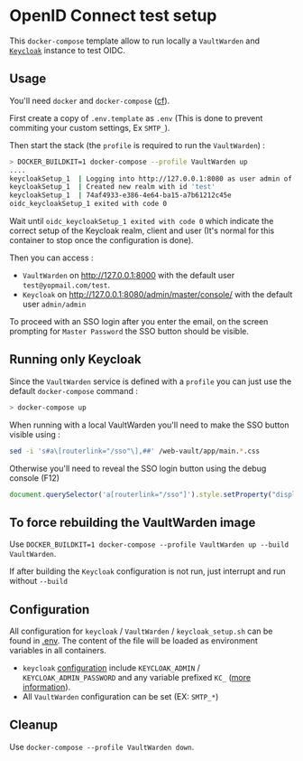 # OpenID Connect test setup

This `docker-compose` template allow to run locally a `VaultWarden` and [`Keycloak`](https://www.keycloak.org/) instance to test OIDC.

## Usage

You'll need `docker` and `docker-compose` ([cf](https://docs.docker.com/engine/install/)).

First create a copy of `.env.template` as `.env` (This is done to prevent commiting your custom settings, Ex `SMTP_`).

Then start the stack (the `profile` is required to run the `VaultWarden`) :

```bash
> DOCKER_BUILDKIT=1 docker-compose --profile VaultWarden up
....
keycloakSetup_1  | Logging into http://127.0.0.1:8080 as user admin of realm master
keycloakSetup_1  | Created new realm with id 'test'
keycloakSetup_1  | 74af4933-e386-4e64-ba15-a7b61212c45e
oidc_keycloakSetup_1 exited with code 0
```

Wait until `oidc_keycloakSetup_1 exited with code 0` which indicate the correct setup of the Keycloak realm, client and user (It's normal for this container to stop once the configuration is done).

Then you can access :

 - `VaultWarden` on http://127.0.0.1:8000 with the default user `test@yopmail.com/test`.
 - `Keycloak` on http://127.0.0.1:8080/admin/master/console/ with the default user `admin/admin`

To proceed with an SSO login after you enter the email, on the screen prompting for `Master Password` the SSO button should be visible.

## Running only Keycloak

Since the `VaultWarden` service is defined with a `profile` you can just use the default `docker-compose` command :

```bash
> docker-compose up
```

When running with a local VaultWarden you'll need to make the SSO button visible using :

```bash
sed -i 's#a\[routerlink="/sso"\],##' /web-vault/app/main.*.css
```

Otherwise you'll need to reveal the SSO login button using the debug console (F12)

 ```js
 document.querySelector('a[routerlink="/sso"]').style.setProperty("display", "inline-block", "important");
 ```

## To force rebuilding the VaultWarden image

Use `DOCKER_BUILDKIT=1 docker-compose --profile VaultWarden up --build VaultWarden`.

If after building the `Keycloak` configuration is not run, just interrupt and run without `--build`

## Configuration

All configuration for `keycloak` / `VaultWarden` / `keycloak_setup.sh` can be found in [.env](.env.template).
The content of the file will be loaded as environment variables in all containers.

- `keycloak` [configuration](https://www.keycloak.org/server/all-config) include `KEYCLOAK_ADMIN` / `KEYCLOAK_ADMIN_PASSWORD` and any variable prefixed `KC_` ([more information](https://www.keycloak.org/server/configuration#_example_configuring_the_db_url_host_parameter)).
- All `VaultWarden` configuration can be set (EX: `SMTP_*`)

## Cleanup

Use `docker-compose --profile VaultWarden down`.

